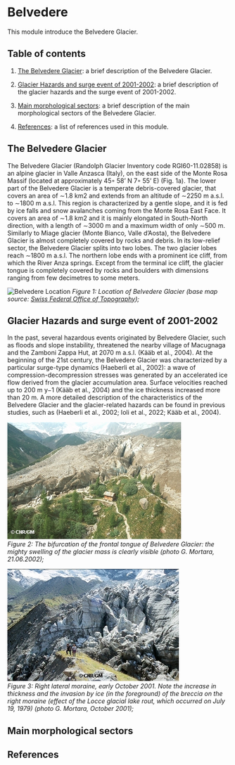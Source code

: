 # Belvedere


This module introduce the Belvedere Glacier.

## Table of contents

1. [The Belvedere Glacier](#the-belvedere-glacier): a brief description of the Belvedere Glacier.

2. [Glacier Hazards and surge event of 2001-2002](#glacier-hazards-and-surge-event-of-2001-2002): a brief description of the glacier hazards and the surge event of 2001-2002.

3. [Main morphological sectors](#main-morphological-sectors): a brief description of the main morphological sectors of the Belvedere Glacier.

4. [References](#references): a list of references used in this module.

## The Belvedere Glacier

The Belvedere Glacier (Randolph Glacier Inventory code RGI60-11.02858) is an alpine glacier in Valle Anzasca (Italy), on the east side of the Monte Rosa Massif (located at approximately 45◦ 58’ N 7◦ 55’ E) (Fig. 1a). The lower part of the Belvedere Glacier is a temperate debris-covered glacier, that covers an area of ∼1.8 km2 and extends from an altitude of ∼2250 m a.s.l. to ∼1800 m a.s.l.
This region is characterized by a gentle slope, and it is fed by ice falls and snow avalanches coming from the Monte Rosa East Face.
It covers an area of ∼1.8 km2 and it is mainly elongated in South-North direction, with a length of ∼3000 m and a maximum width of only ∼500 m. Similarly to Miage glacier (Monte Bianco, Valle d’Aosta), the Belvedere Glacier is almost completely covered by rocks and debris.
In its low-relief sector, the Belvedere Glacier splits into two lobes. The two glacier lobes reach ∼1800 m a.s.l. The northern lobe ends with a prominent ice cliff, from which the River Anza springs.
Except from the terminal ice cliff, the glacier tongue is completely covered by rocks and boulders with dimensions ranging from few decimetres to some meters.

![Belvedere Location](../assets/img/intro/belvedere_location.png "Belvedere Location")
*Figure 1: Location of Belvedere Glacier (base map source: [Swiss Federal Office of Topography](https://www.geo.admin.ch));*

## Glacier Hazards and surge event of 2001-2002
In the past, several hazardous events originated by Belvedere Glacier, such as floods and slope instability, threatened the nearby village of Macugnaga and the Zamboni Zappa Hut, at 2070 m a.s.l. (Kääb et al., 2004). At the beginning of the 21st century, the Belvedere Glacier was characterized by a particular surge-type dynamics (Haeberli et al., 2002): a wave of compression-decompression stresses was generated by an accelerated ice flow derived from the glacier accumulation area. Surface velocities reached up to 200 m y−1 (Kääb et al., 2004) and the ice thickness increased more than 20 m. A more detailed description of the characteristics of the Belvedere Glacier and the glacier-related hazards can be found in previous studies, such as (Haeberli et al., 2002; Ioli et al., 2022; Kääb et al., 2004).


![Surge](../assets/img/intro/surge.jpg "Surge")  
*Figure 2: The bifurcation of the frontal tongue of Belvedere Glacier:  the mighty swelling of the glacier mass is clearly visible (photo G. Mortara, 21.06.2002);*

![Surge](../assets/img/intro/surge2.jpg "Surge")  
*Figure 3: Right lateral moraine, early October 2001. Note the increase in thickness and the invasion by ice (in the foreground) of the breccia on the right moraine (effect of the Locce glacial lake rout, which occurred on July 19, 1979) (photo G. Mortara, October 2001);*

## Main morphological sectors


## References
